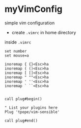 # myVimConfig
simple vim configuration

- create `.vimrc` in home directory

inside `.vimrc`

``` vi
set number
set mouse=a

inoremap { {}<Esc>ha
inoremap ( ()<Esc>ha
inoremap [ []<Esc>ha
inoremap " ""<Esc>ha
inoremap ' ''<Esc>ha
inoremap ` ``<Esc>ha


call plug#begin()

" List your plugins here
Plug 'tpope/vim-sensible'

call plug#end()
```


